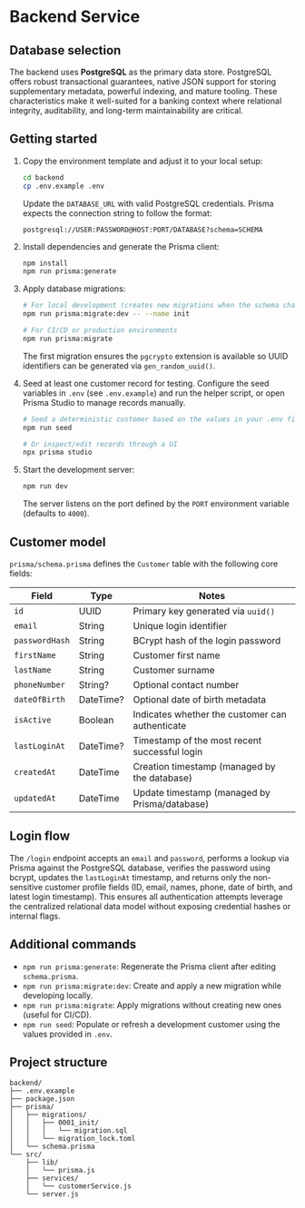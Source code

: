 # Backend Service

## Database selection

The backend uses **PostgreSQL** as the primary data store. PostgreSQL offers robust transactional guarantees, native JSON support for storing supplementary metadata, powerful indexing, and mature tooling. These characteristics make it well-suited for a banking context where relational integrity, auditability, and long-term maintainability are critical.

## Getting started

1. Copy the environment template and adjust it to your local setup:

   ```bash
   cd backend
   cp .env.example .env
   ```

   Update the `DATABASE_URL` with valid PostgreSQL credentials. Prisma expects the connection string to follow the format:

   ```
   postgresql://USER:PASSWORD@HOST:PORT/DATABASE?schema=SCHEMA
   ```

2. Install dependencies and generate the Prisma client:

   ```bash
   npm install
   npm run prisma:generate
   ```

3. Apply database migrations:

   ```bash
   # For local development (creates new migrations when the schema changes)
   npm run prisma:migrate:dev -- --name init

   # For CI/CD or production environments
   npm run prisma:migrate
   ```

   The first migration ensures the `pgcrypto` extension is available so UUID identifiers can be generated via `gen_random_uuid()`.

4. Seed at least one customer record for testing. Configure the seed variables in `.env` (see `.env.example`) and run the helper script, or open Prisma Studio to manage records manually.

   ```bash
   # Seed a deterministic customer based on the values in your .env file
   npm run seed

   # Or inspect/edit records through a UI
   npx prisma studio
   ```

5. Start the development server:

   ```bash
   npm run dev
   ```

   The server listens on the port defined by the `PORT` environment variable (defaults to `4000`).

## Customer model

`prisma/schema.prisma` defines the `Customer` table with the following core fields:

| Field          | Type      | Notes                                               |
|----------------|-----------|-----------------------------------------------------|
| `id`           | UUID      | Primary key generated via `uuid()`                  |
| `email`        | String    | Unique login identifier                            |
| `passwordHash` | String    | BCrypt hash of the login password                  |
| `firstName`    | String    | Customer first name                                |
| `lastName`     | String    | Customer surname                                   |
| `phoneNumber`  | String?   | Optional contact number                            |
| `dateOfBirth`  | DateTime? | Optional date of birth metadata                    |
| `isActive`     | Boolean   | Indicates whether the customer can authenticate    |
| `lastLoginAt`  | DateTime? | Timestamp of the most recent successful login      |
| `createdAt`    | DateTime  | Creation timestamp (managed by the database)       |
| `updatedAt`    | DateTime  | Update timestamp (managed by Prisma/database)      |

## Login flow

The `/login` endpoint accepts an `email` and `password`, performs a lookup via Prisma against the PostgreSQL database, verifies the password using bcrypt, updates the `lastLoginAt` timestamp, and returns only the non-sensitive customer profile fields (ID, email, names, phone, date of birth, and latest login timestamp). This ensures all authentication attempts leverage the centralized relational data model without exposing credential hashes or internal flags.

## Additional commands

- `npm run prisma:generate`: Regenerate the Prisma client after editing `schema.prisma`.
- `npm run prisma:migrate:dev`: Create and apply a new migration while developing locally.
- `npm run prisma:migrate`: Apply migrations without creating new ones (useful for CI/CD).
- `npm run seed`: Populate or refresh a development customer using the values provided in `.env`.

## Project structure

```
backend/
├── .env.example
├── package.json
├── prisma/
│   ├── migrations/
│   │   ├── 0001_init/
│   │   │   └── migration.sql
│   │   └── migration_lock.toml
│   └── schema.prisma
└── src/
    ├── lib/
    │   └── prisma.js
    ├── services/
    │   └── customerService.js
    └── server.js
```
